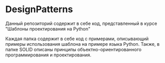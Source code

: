 # DesignPatterns
Данный репозиторий содержит в себе код, представленный в курсе "Шаблоны проектирования на Python"

Каждая папка содержит в себе код с примерами, описывающий примеры использования шаблона на примере языка Python. Также, в папке SOLID описаны принципы объектно-ориентированного программирования и проектирования. 